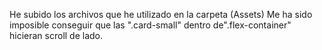He subido los archivos que he utilizado en la carpeta (Assets) 
Me ha sido imposible conseguir que las ".card-small" dentro de".flex-container" hicieran scroll de lado.
